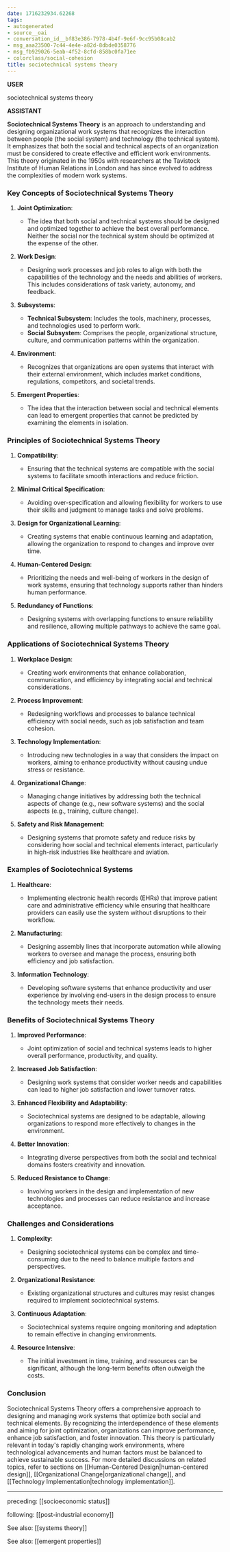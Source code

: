 ```yaml
---
date: 1716232934.62268
tags:
- autogenerated
- source__oai
- conversation_id__bf83e386-7978-4b4f-9e6f-9cc95b08cab2
- msg_aaa23500-7c44-4e4e-a82d-8dbde0358776
- msg_fb929026-5eab-4f52-8cfd-858bc0fa71ee
- colorclass/social-cohesion
title: sociotechnical systems theory
---
```


**USER**

sociotechnical systems theory


**ASSISTANT**

**Sociotechnical Systems Theory** is an approach to understanding and designing organizational work systems that recognizes the interaction between people (the social system) and technology (the technical system). It emphasizes that both the social and technical aspects of an organization must be considered to create effective and efficient work environments. This theory originated in the 1950s with researchers at the Tavistock Institute of Human Relations in London and has since evolved to address the complexities of modern work systems.

### Key Concepts of Sociotechnical Systems Theory

1. **Joint Optimization**:
   - The idea that both social and technical systems should be designed and optimized together to achieve the best overall performance. Neither the social nor the technical system should be optimized at the expense of the other.

2. **Work Design**:
   - Designing work processes and job roles to align with both the capabilities of the technology and the needs and abilities of workers. This includes considerations of task variety, autonomy, and feedback.

3. **Subsystems**:
   - **Technical Subsystem**: Includes the tools, machinery, processes, and technologies used to perform work.
   - **Social Subsystem**: Comprises the people, organizational structure, culture, and communication patterns within the organization.

4. **Environment**:
   - Recognizes that organizations are open systems that interact with their external environment, which includes market conditions, regulations, competitors, and societal trends.

5. **Emergent Properties**:
   - The idea that the interaction between social and technical elements can lead to emergent properties that cannot be predicted by examining the elements in isolation.

### Principles of Sociotechnical Systems Theory

1. **Compatibility**:
   - Ensuring that the technical systems are compatible with the social systems to facilitate smooth interactions and reduce friction.

2. **Minimal Critical Specification**:
   - Avoiding over-specification and allowing flexibility for workers to use their skills and judgment to manage tasks and solve problems.

3. **Design for Organizational Learning**:
   - Creating systems that enable continuous learning and adaptation, allowing the organization to respond to changes and improve over time.

4. **Human-Centered Design**:
   - Prioritizing the needs and well-being of workers in the design of work systems, ensuring that technology supports rather than hinders human performance.

5. **Redundancy of Functions**:
   - Designing systems with overlapping functions to ensure reliability and resilience, allowing multiple pathways to achieve the same goal.

### Applications of Sociotechnical Systems Theory

1. **Workplace Design**:
   - Creating work environments that enhance collaboration, communication, and efficiency by integrating social and technical considerations.

2. **Process Improvement**:
   - Redesigning workflows and processes to balance technical efficiency with social needs, such as job satisfaction and team cohesion.

3. **Technology Implementation**:
   - Introducing new technologies in a way that considers the impact on workers, aiming to enhance productivity without causing undue stress or resistance.

4. **Organizational Change**:
   - Managing change initiatives by addressing both the technical aspects of change (e.g., new software systems) and the social aspects (e.g., training, culture change).

5. **Safety and Risk Management**:
   - Designing systems that promote safety and reduce risks by considering how social and technical elements interact, particularly in high-risk industries like healthcare and aviation.

### Examples of Sociotechnical Systems

1. **Healthcare**:
   - Implementing electronic health records (EHRs) that improve patient care and administrative efficiency while ensuring that healthcare providers can easily use the system without disruptions to their workflow.

2. **Manufacturing**:
   - Designing assembly lines that incorporate automation while allowing workers to oversee and manage the process, ensuring both efficiency and job satisfaction.

3. **Information Technology**:
   - Developing software systems that enhance productivity and user experience by involving end-users in the design process to ensure the technology meets their needs.

### Benefits of Sociotechnical Systems Theory

1. **Improved Performance**:
   - Joint optimization of social and technical systems leads to higher overall performance, productivity, and quality.

2. **Increased Job Satisfaction**:
   - Designing work systems that consider worker needs and capabilities can lead to higher job satisfaction and lower turnover rates.

3. **Enhanced Flexibility and Adaptability**:
   - Sociotechnical systems are designed to be adaptable, allowing organizations to respond more effectively to changes in the environment.

4. **Better Innovation**:
   - Integrating diverse perspectives from both the social and technical domains fosters creativity and innovation.

5. **Reduced Resistance to Change**:
   - Involving workers in the design and implementation of new technologies and processes can reduce resistance and increase acceptance.

### Challenges and Considerations

1. **Complexity**:
   - Designing sociotechnical systems can be complex and time-consuming due to the need to balance multiple factors and perspectives.

2. **Organizational Resistance**:
   - Existing organizational structures and cultures may resist changes required to implement sociotechnical systems.

3. **Continuous Adaptation**:
   - Sociotechnical systems require ongoing monitoring and adaptation to remain effective in changing environments.

4. **Resource Intensive**:
   - The initial investment in time, training, and resources can be significant, although the long-term benefits often outweigh the costs.

### Conclusion

Sociotechnical Systems Theory offers a comprehensive approach to designing and managing work systems that optimize both social and technical elements. By recognizing the interdependence of these elements and aiming for joint optimization, organizations can improve performance, enhance job satisfaction, and foster innovation. This theory is particularly relevant in today's rapidly changing work environments, where technological advancements and human factors must be balanced to achieve sustainable success. For more detailed discussions on related topics, refer to sections on [[Human-Centered Design|human-centered design]], [[Organizational Change|organizational change]], and [[Technology Implementation|technology implementation]].


---

preceding: [[socioeconomic status]]  


following: [[post-industrial economy]]

See also: [[systems theory]]


See also: [[emergent properties]]
